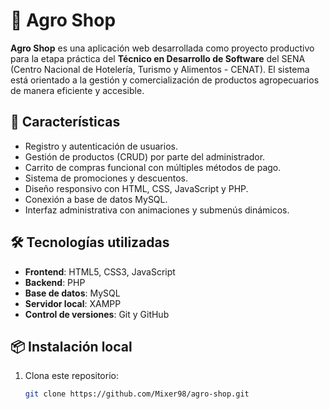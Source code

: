 # 🌱 Agro Shop

**Agro Shop** es una aplicación web desarrollada como proyecto productivo para la etapa práctica del **Técnico en Desarrollo de Software** del SENA (Centro Nacional de Hotelería, Turismo y Alimentos - CENAT). El sistema está orientado a la gestión y comercialización de productos agropecuarios de manera eficiente y accesible.

## 🚀 Características

- Registro y autenticación de usuarios.
- Gestión de productos (CRUD) por parte del administrador.
- Carrito de compras funcional con múltiples métodos de pago.
- Sistema de promociones y descuentos.
- Diseño responsivo con HTML, CSS, JavaScript y PHP.
- Conexión a base de datos MySQL.
- Interfaz administrativa con animaciones y submenús dinámicos.

## 🛠️ Tecnologías utilizadas

- **Frontend**: HTML5, CSS3, JavaScript
- **Backend**: PHP
- **Base de datos**: MySQL
- **Servidor local**: XAMPP
- **Control de versiones**: Git y GitHub

## 📦 Instalación local

1. Clona este repositorio:
   ```bash
   git clone https://github.com/Mixer98/agro-shop.git
